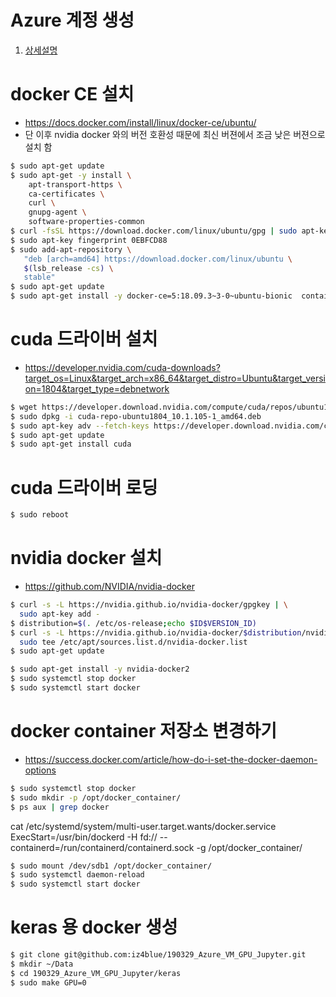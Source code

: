 # Azure 계정 생성

1. [상세설명](https://github.com/MijeongJeon/181215_AIBootCamp_Azure_ML_StudioHOL)

# docker CE 설치

- https://docs.docker.com/install/linux/docker-ce/ubuntu/
- 단 이후 nvidia docker 와의 버전 호환성 때문에 최신 버젼에서 조금 낮은 버젼으로 설치 함


```bash
$ sudo apt-get update
$ sudo apt-get -y install \
    apt-transport-https \
    ca-certificates \
    curl \
    gnupg-agent \
    software-properties-common
$ curl -fsSL https://download.docker.com/linux/ubuntu/gpg | sudo apt-key add -
$ sudo apt-key fingerprint 0EBFCD88
$ sudo add-apt-repository \
   "deb [arch=amd64] https://download.docker.com/linux/ubuntu \
   $(lsb_release -cs) \
   stable"
$ sudo apt-get update
$ sudo apt-get install -y docker-ce=5:18.09.3~3-0~ubuntu-bionic  containerd.io docker-ce-cli
```


# cuda 드라이버 설치

- https://developer.nvidia.com/cuda-downloads?target_os=Linux&target_arch=x86_64&target_distro=Ubuntu&target_version=1804&target_type=debnetwork

```bash
$ wget https://developer.download.nvidia.com/compute/cuda/repos/ubuntu1804/x86_64/cuda-repo-ubuntu1804_10.1.105-1_amd64.deb
$ sudo dpkg -i cuda-repo-ubuntu1804_10.1.105-1_amd64.deb
$ sudo apt-key adv --fetch-keys https://developer.download.nvidia.com/compute/cuda/repos/ubuntu1804/x86_64/7fa2af80.pub
$ sudo apt-get update
$ sudo apt-get install cuda
```

# cuda 드라이버 로딩

```bash
$ sudo reboot
```

# nvidia docker 설치

- https://github.com/NVIDIA/nvidia-docker

```bash
$ curl -s -L https://nvidia.github.io/nvidia-docker/gpgkey | \
  sudo apt-key add -
$ distribution=$(. /etc/os-release;echo $ID$VERSION_ID)
$ curl -s -L https://nvidia.github.io/nvidia-docker/$distribution/nvidia-docker.list | \
  sudo tee /etc/apt/sources.list.d/nvidia-docker.list
$ sudo apt-get update

$ sudo apt-get install -y nvidia-docker2
$ sudo systemctl stop docker
$ sudo systemctl start docker
```


# docker container 저장소 변경하기

- https://success.docker.com/article/how-do-i-set-the-docker-daemon-options

```bash
$ sudo systemctl stop docker
$ sudo mkdir -p /opt/docker_container/
$ ps aux | grep docker
```

cat /etc/systemd/system/multi-user.target.wants/docker.service
ExecStart=/usr/bin/dockerd -H fd:// --containerd=/run/containerd/containerd.sock -g /opt/docker_container/

```bash
$ sudo mount /dev/sdb1 /opt/docker_container/
$ sudo systemctl daemon-reload
$ sudo systemctl start docker
```


# keras 용 docker 생성

```bash
$ git clone git@github.com:iz4blue/190329_Azure_VM_GPU_Jupyter.git
$ mkdir ~/Data
$ cd 190329_Azure_VM_GPU_Jupyter/keras
$ sudo make GPU=0
```
